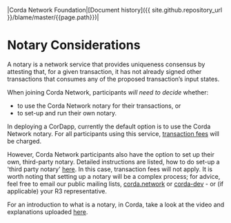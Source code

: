 |Corda Network Foundation|[Document history]({{ site.github.repository_url }}/blame/master/{{page.path}})|

Notary Considerations
=====================

A notary is a network service that provides uniqueness consensus by attesting that, for a given transaction, it has not already signed other transactions that consumes any of the proposed transaction’s input states.

When joining Corda Network, participants *will need to decide* whether:
* to use the Corda Network notary for their transactions, or 
* to set-up and run their own notary.

In deploying a CorDapp, currently the default option is to use the Corda Network notary. For all participants using this service, [transaction fees](https://corda.network/participation/membership-tiers.html) will be charged.

However, Corda Network participants also have the option to set up their own, third-party notary. Detailed instructions are listed, how to do set-up a 'third party notary' [here](https://docs.corda.r3.com/running-a-notary-cluster/toctree.html). In this case, transaction fees will not apply. It is worth noting that setting up a notary will be a complex process; for advice, feel free to email our public mailing lists, [corda.network](https://groups.io/g/corda-network) or [corda-dev](https://groups.io/g/corda-dev) - or (if applicable) your R3 representative.

For an introduction to what is a notary, in Corda, take a look at the video and explanations uploaded [here](https://docs.corda.net/key-concepts-notaries.html). 
